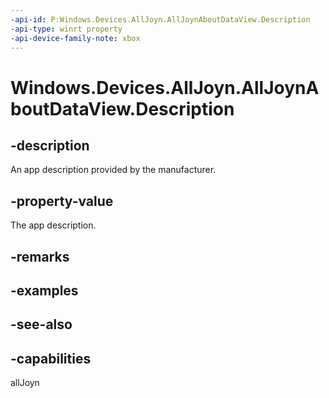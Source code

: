 ```yaml
---
-api-id: P:Windows.Devices.AllJoyn.AllJoynAboutDataView.Description
-api-type: winrt property
-api-device-family-note: xbox
---
```


<!-- Property syntax
public string Description { get; }
-->

# Windows.Devices.AllJoyn.AllJoynAboutDataView.Description

## -description
An app description provided by the manufacturer.

## -property-value
The app description.

## -remarks

## -examples

## -see-also


## -capabilities
allJoyn
